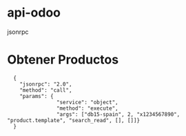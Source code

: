 # api-odoo
jsonrpc
# Obtener Productos
      {
        "jsonrpc": "2.0",
        "method": "call",
        "params": {
                    "service": "object", 
                    "method": "execute", 
                    "args": ["db15-spain", 2, "x1234567890", "product.template", "search_read", [], []]}
      }
